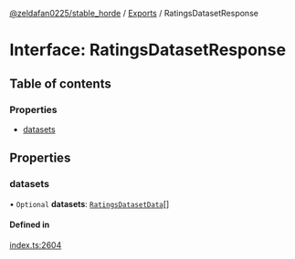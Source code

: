 [@zeldafan0225/stable_horde](../README.md) / [Exports](../modules.md) / RatingsDatasetResponse

# Interface: RatingsDatasetResponse

## Table of contents

### Properties

- [datasets](RatingsDatasetResponse.md#datasets)

## Properties

### datasets

• `Optional` **datasets**: [`RatingsDatasetData`](RatingsDatasetData.md)[]

#### Defined in

[index.ts:2604](https://github.com/MrlolDev/stable_horde/blob/07c9e41/index.ts#L2604)
